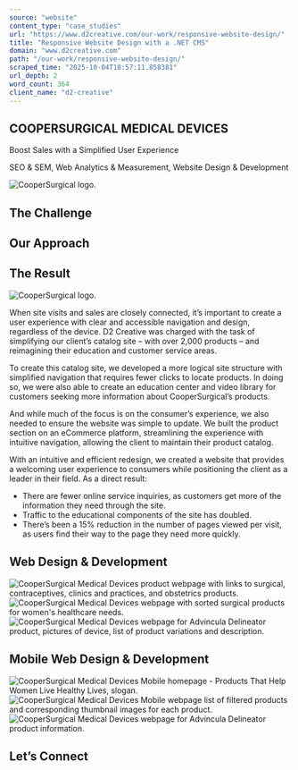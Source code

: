 ```yaml
---
source: "website"
content_type: "case_studies"
url: "https://www.d2creative.com/our-work/responsive-website-design/"
title: "Responsive Website Design with a .NET CMS"
domain: "www.d2creative.com"
path: "/our-work/responsive-website-design/"
scraped_time: "2025-10-04T18:57:11.858381"
url_depth: 2
word_count: 364
client_name: "d2-creative"
---
```


## COOPERSURGICAL MEDICAL DEVICES

Boost Sales with a Simplified User Experience

SEO & SEM, Web Analytics & Measurement, Website Design & Development

![CooperSurgical logo.](https://www.d2creative.com/wp-content/uploads/2022/07/cs-med-devices-logo@2x.png)

## The Challenge

## Our Approach

## The Result

![CooperSurgical logo.](https://www.d2creative.com/wp-content/uploads/2022/07/cs-med-devices-logo@2x.png)

When site visits and sales are closely connected, it’s important to create a user experience with clear and accessible navigation and design, regardless of the device. D2 Creative was charged with the task of simplifying our client’s catalog site – with over 2,000 products – and reimagining their education and customer service areas.

To create this catalog site, we developed a more logical site structure with simplified navigation that requires fewer clicks to locate products. In doing so, we were also able to create an education center and video library for customers seeking more information about CooperSurgical’s products.

And while much of the focus is on the consumer’s experience, we also needed to ensure the website was simple to update. We built the product section on an eCommerce platform, streamlining the experience with intuitive navigation, allowing the client to maintain their product catalog.

With an intuitive and efficient redesign, we created a website that provides a welcoming user experience to consumers while positioning the client as a leader in their field. As a direct result:

* There are fewer online service inquiries, as customers get more of the information they need through the site.
* Traffic to the educational components of the site has doubled.
* There’s been a 15% reduction in the number of pages viewed per visit, as users find their way to the page they need more quickly.

## Web Design & Development

![CooperSurgical Medical Devices product webpage with links to surgical, contraceptives, clinics and practices, and obstetrics products.](https://www.d2creative.com/wp-content/uploads/2022/07/cs-med-devices-website-screen-1@2x-1.png) ![CooperSurgical Medical Devices webpage with sorted surgical products for women's healthcare needs.](https://www.d2creative.com/wp-content/uploads/2022/07/cs-med-devices-website-screen-2@2x-1.png) ![CooperSurgical Medical Devices webpage for Advincula Delineator product, pictures of device, list of product variations and description.](https://www.d2creative.com/wp-content/uploads/2022/07/cs-med-devices-website-screen-3@2x-1.png)

## Mobile Web Design & Development

![CooperSurgical Medical Devices Mobile homepage - Products That Help Women Live Healthy Lives, slogan.](https://www.d2creative.com/wp-content/uploads/2022/07/cs-med-devices-mobile-1@2x.png) ![CooperSurgical Medical Devices Mobile webpage list of filtered products and corresponding thumbnail images for each product.](https://www.d2creative.com/wp-content/uploads/2022/07/cs-med-devices-mobile-2@2x.png) ![CooperSurgical Medical Devices webpage for Advincula Delineator product information.](https://www.d2creative.com/wp-content/uploads/2022/07/cs-med-devices-mobile-3@2x.png)

## Let’s Connect
